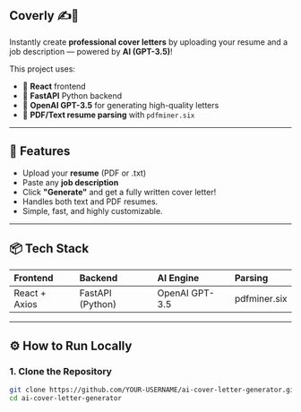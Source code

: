## Coverly ✍️🤖

Instantly create **professional cover letters** by uploading your resume and a job description — powered by **AI (GPT-3.5)**!

This project uses:
- 🚀 **React** frontend
- 🐍 **FastAPI** Python backend
- 🤖 **OpenAI GPT-3.5** for generating high-quality letters
- 📄 **PDF/Text resume parsing** with `pdfminer.six`

---

## 🎯 Features
- Upload your **resume** (PDF or .txt)
- Paste any **job description**
- Click **"Generate"** and get a fully written cover letter!
- Handles both text and PDF resumes.
- Simple, fast, and highly customizable.

---

## 📦 Tech Stack
| Frontend | Backend | AI Engine | Parsing |
|:---|:---|:---|:---|
| React + Axios | FastAPI (Python) | OpenAI GPT-3.5 | pdfminer.six |

---

## ⚙️ How to Run Locally

### 1. Clone the Repository
```bash
git clone https://github.com/YOUR-USERNAME/ai-cover-letter-generator.git
cd ai-cover-letter-generator

